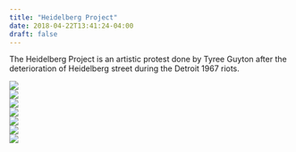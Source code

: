 ```yaml
---
title: "Heidelberg Project"
date: 2018-04-22T13:41:24-04:00
draft: false
---
```

<link href="/styles/common.css" rel="stylesheet">

<div class="content-shadow-container center-title-container">
    <p>The Heidelberg Project is an artistic protest done by Tyree Guyton after the deterioration of Heidelberg street during the Detroit 1967 riots.</p>
</div>

<div class="content-shadow-container">
    <a href="https://imagizer.imageshack.com/v2/640x480q90/923/cxzz7X.jpg" target="_blank">
        <img src="https://imagizer.imageshack.com/v2/640x480q90/923/cxzz7X.jpg"/>
    </a>
</div>

<div class="content-shadow-container">
    <a href="https://imagizer.imageshack.com/v2/640x480q90/924/BQ7UHQ.jpg" target="_blank">
        <img src="https://imagizer.imageshack.com/v2/640x480q90/924/BQ7UHQ.jpg"/>
    </a>
</div>

<div class="content-shadow-container">
    <a href="https://imagizer.imageshack.com/v2/640x480q90/922/Q8msFT.jpg" target="_blank">
        <img src="https://imagizer.imageshack.com/v2/640x480q90/922/Q8msFT.jpg"/>
    </a>
</div>

<div class="content-shadow-container">
    <a href="https://imagizer.imageshack.com/v2/640x480q90/923/UE1Wo0.jpg" target="_blank">
        <img src="https://imagizer.imageshack.com/v2/640x480q90/923/UE1Wo0.jpg"/>
    </a>
</div>

<div class="content-shadow-container">
    <a href="https://imagizer.imageshack.com/v2/640x480q90/923/zvzQ78.jpg" target="_blank">
        <img src="https://imagizer.imageshack.com/v2/640x480q90/923/zvzQ78.jpg"/>
    </a>
</div>

<div class="content-shadow-container">
    <a href="https://imagizer.imageshack.com/v2/640x480q90/924/ABSJb0.jpg" target="_blank">
        <img src="https://imagizer.imageshack.com/v2/640x480q90/924/ABSJb0.jpg"/>
    </a>
</div>

<div class="content-shadow-container">
    <a href="https://imagizer.imageshack.com/v2/640x480q90/922/oPS9gx.jpg" target="_blank">
        <img src="https://imagizer.imageshack.com/v2/640x480q90/922/oPS9gx.jpg"/>
    </a>
</div>